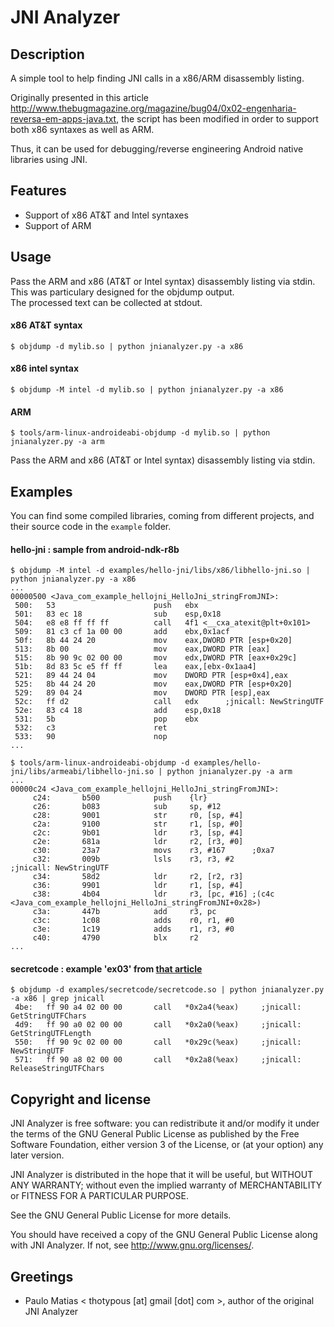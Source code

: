 JNI Analyzer
============

Description
-----------
A simple tool to help finding JNI calls in a x86/ARM disassembly listing.  
  
Originally presented in this article http://www.thebugmagazine.org/magazine/bug04/0x02-engenharia-reversa-em-apps-java.txt, the script has been modified in order to support both x86 syntaxes as well as ARM.  
  
Thus, it can be used for debugging/reverse engineering Android native libraries using JNI.  

Features
--------
* Support of x86 AT&T and Intel syntaxes
* Support of ARM

Usage
-----
Pass the ARM and x86 (AT&T or Intel syntax) disassembly listing via stdin.  
This was particulary designed for the objdump output.  
The processed text can be collected at stdout.  

#### x86 AT&T syntax
```
$ objdump -d mylib.so | python jnianalyzer.py -a x86
```
#### x86 intel syntax
```
$ objdump -M intel -d mylib.so | python jnianalyzer.py -a x86
```
#### ARM
```
$ tools/arm-linux-androideabi-objdump -d mylib.so | python jnianalyzer.py -a arm
```
Pass the ARM and x86 (AT&T or Intel syntax) disassembly listing via stdin.

Examples
-------
You can find some compiled libraries, coming from different projects, and their source code in the `example` folder.

#### hello-jni : sample from android-ndk-r8b
```
$ objdump -M intel -d examples/hello-jni/libs/x86/libhello-jni.so | python jnianalyzer.py -a x86
...
00000500 <Java_com_example_hellojni_HelloJni_stringFromJNI>:
 500:	53                   	push   ebx
 501:	83 ec 18             	sub    esp,0x18
 504:	e8 e8 ff ff ff       	call   4f1 <__cxa_atexit@plt+0x101>
 509:	81 c3 cf 1a 00 00    	add    ebx,0x1acf
 50f:	8b 44 24 20          	mov    eax,DWORD PTR [esp+0x20]
 513:	8b 00                	mov    eax,DWORD PTR [eax]
 515:	8b 90 9c 02 00 00    	mov    edx,DWORD PTR [eax+0x29c]
 51b:	8d 83 5c e5 ff ff    	lea    eax,[ebx-0x1aa4]
 521:	89 44 24 04          	mov    DWORD PTR [esp+0x4],eax
 525:	8b 44 24 20          	mov    eax,DWORD PTR [esp+0x20]
 529:	89 04 24             	mov    DWORD PTR [esp],eax
 52c:	ff d2                	call   edx		;jnicall: NewStringUTF
 52e:	83 c4 18             	add    esp,0x18
 531:	5b                   	pop    ebx
 532:	c3                   	ret    
 533:	90                   	nop
...
```
```
$ tools/arm-linux-androideabi-objdump -d examples/hello-jni/libs/armeabi/libhello-jni.so | python jnianalyzer.py -a arm
...
00000c24 <Java_com_example_hellojni_HelloJni_stringFromJNI>:
     c24:       b500            push    {lr}
     c26:       b083            sub     sp, #12
     c28:       9001            str     r0, [sp, #4]
     c2a:       9100            str     r1, [sp, #0]
     c2c:       9b01            ldr     r3, [sp, #4]
     c2e:       681a            ldr     r2, [r3, #0]
     c30:       23a7            movs    r3, #167      ;0xa7
     c32:       009b            lsls    r3, r3, #2              ;jnicall: NewStringUTF
     c34:       58d2            ldr     r2, [r2, r3]
     c36:       9901            ldr     r1, [sp, #4]
     c38:       4b04            ldr     r3, [pc, #16] ;(c4c <Java_com_example_hellojni_HelloJni_stringFromJNI+0x28>)
     c3a:       447b            add     r3, pc
     c3c:       1c08            adds    r0, r1, #0
     c3e:       1c19            adds    r1, r3, #0
     c40:       4790            blx     r2
...
```

#### secretcode : example 'ex03' from [that article](http://www.thebugmagazine.org/magazine/bug04/0x02-engenharia-reversa-em-apps-java.txt)
```
$ objdump -d examples/secretcode/secretcode.so | python jnianalyzer.py -a x86 | grep jnicall
 4be:	ff 90 a4 02 00 00    	call   *0x2a4(%eax)		;jnicall: GetStringUTFChars
 4d9:	ff 90 a0 02 00 00    	call   *0x2a0(%eax)		;jnicall: GetStringUTFLength
 550:	ff 90 9c 02 00 00    	call   *0x29c(%eax)		;jnicall: NewStringUTF
 571:	ff 90 a8 02 00 00    	call   *0x2a8(%eax)		;jnicall: ReleaseStringUTFChars
```

Copyright and license
---------------------
JNI Analyzer is free software: you can redistribute it and/or modify it under the terms of the GNU General Public License as published by the Free Software Foundation, either version 3 of the License, or (at your option) any later version.

JNI Analyzer is distributed in the hope that it will be useful, but WITHOUT ANY WARRANTY; without even the implied warranty of MERCHANTABILITY or FITNESS FOR A PARTICULAR PURPOSE.  

See the GNU General Public License for more details.

You should have received a copy of the GNU General Public License along with JNI Analyzer. 
If not, see http://www.gnu.org/licenses/.

Greetings
-------------
* Paulo Matias < thotypous [at] gmail [dot] com >, author of the original JNI Analyzer
